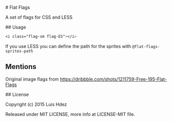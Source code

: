 # Flat Flags

A set of flags for CSS and LESS

## Usage

```css
<i class="flag-sm flag-ES"></i>
```

If you use LESS you can define the path for the sprites with `@flat-flags-sprites-path`

## Mentions

Original image flags from https://dribbble.com/shots/1211759-Free-195-Flat-Flags

## License

Copyright (c) 2015 Luis Hdez

Released under MIT LICENSE, more info at LICENSE-MIT file.
